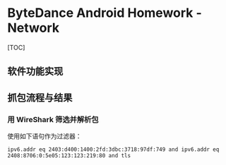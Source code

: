 # ByteDance Android Homework - Network

[TOC]

## 软件功能实现


## 抓包流程与结果


### 用 WireShark 筛选并解析包

使用如下语句作为过滤器：
```
ipv6.addr eq 2403:d400:1400:2fd:3dbc:3718:97df:749 and ipv6.addr eq 2408:8706:0:5e05:123:123:219:80 and tls
```
